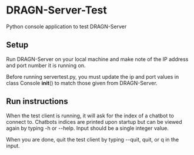 # DRAGN-Server-Test
Python console application to test DRAGN-Server


## Setup
Run DRAGN-Server on your local machine and make note of the IP address and port number it is running on.

Before running servertest.py, you must update the ip and port values in class Console __init__() to match those given from 
DRAGN-Server. 

## Run instructions
When the test client is running, it will ask for the index of a chatbot to connect to. Chatbots indices are printed upon startup but
can be viewed again by typing -h or --help. Input should be a single integer value.

When you are done, quit the test client by typing --quit, quit, or q in the input.
